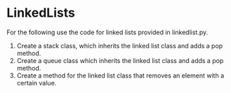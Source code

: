 # LinkedLists
For the following use the code for linked lists provided in linkedlist.py.

1. Create a stack class, which inherits the linked list class and adds a pop method.
2. Create a queue class which inherits the linked list class and adds a pop method.
3. Create a method for the linked list class that removes an element with a certain value.
